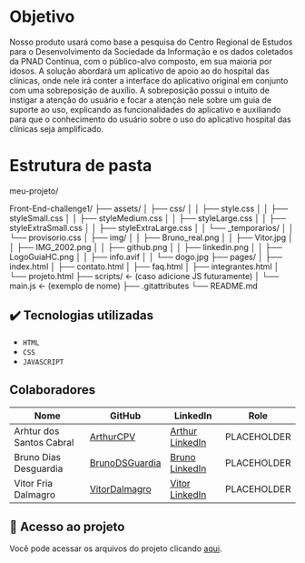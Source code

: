 
# Objetivo

 

Nosso produto usará como base a pesquisa do Centro Regional de Estudos para o Desenvolvimento da Sociedade da Informação e os dados coletados da PNAD Contínua, com o público-alvo composto, em sua maioria por idosos. A solução abordará um aplicativo de apoio ao do hospital das clínicas, onde nele irá conter a interface do aplicativo original em conjunto com uma sobreposição de auxílio. A sobreposição possui o intuito de instigar a atenção do usuário e focar a atenção nele sobre um guia de suporte ao uso, explicando as funcionalidades do aplicativo e auxiliando para que o conhecimento do usuário sobre o uso do aplicativo hospital das clínicas seja amplificado. 

# Estrutura de pasta

meu-projeto/

Front-End-challenge1/
├── assets/
│   ├── css/
│   │   ├── style.css
│   │   ├── styleSmall.css
│   │   ├── styleMedium.css
│   │   ├── styleLarge.css
│   │   ├── styleExtraSmall.css
│   │   ├── styleExtraLarge.css
│   │   └── _temporarios/
│   │       └── provisorio.css
│   ├── img/
│   │   ├── Bruno_real.png
│   │   ├── Vitor.jpg
│   │   ├── IMG_2002.png
│   │   ├── github.png
│   │   ├── linkedin.png
│   │   ├── LogoGuiaHC.png
│   │   ├── info.avif
│   │   └── dogo.jpg
├── pages/
│   ├── index.html
│   ├── contato.html
│   ├── faq.html
│   ├── integrantes.html
│   └── projeto.html
├── scripts/           ← (caso adicione JS futuramente)
│   └── main.js        ← (exemplo de nome)
├── .gitattributes
└── README.md





## ✔️ Tecnologias utilizadas

- ``HTML``
- ``CSS``
- ``JAVASCRIPT``


## Colaboradores

| Nome                      | GitHub                                                              | LinkedIn | Role           |
|---------------------------|---------------------------------------------------------------------|----------|----------------|
| Arhtur dos Santos Cabral    |  [ArthurCPV](https://github.com/ArthurCPV)                                                                     |    [Arthur LinkedIn](https://www.linkedin.com/in/arthur-cabral2101/)      | PLACEHOLDER    |
| Bruno Dias Desguardia           | [BrunoDSGuardia](https://github.com/BrunoDSGuardia)                             |    [Bruno LinkedIn](https://www.linkedin.com/in/bruno-dias-de-souza-guardia-b0a668302/)      | PLACEHOLDER    |
| Vitor Fria Dalmagro                   | [VitorDalmagro](https://github.com/VitorDalmagro)                                                                     |  [Vitor LinkedIn](https://www.linkedin.com/in/vitor-dalmagro-b75722366/)        | PLACEHOLDER    |


## 📁 Acesso ao projeto
Você pode acessar os arquivos do projeto clicando [aqui](https://github.com/BrunoDSGuardia/Front-End-chalenge1).